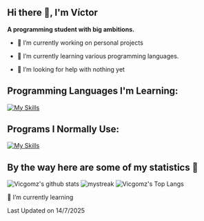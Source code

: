 ##  Hi there 👋, I'm Víctor
**A programming student with big ambitions.**

- 🔭 I’m currently working on personal projects

- 🌱 I’m currently learning various programming languages.

- 🤝 I’m looking for help with nothing yet

## **Programming Languages I'm Learning:**
[![My Skills](https://skillicons.dev/icons?i=cs,java,lua)](https://skillicons.dev)

## **Programs I Normally Use:**
[![My Skills](https://skillicons.dev/icons?i=blender,github,robloxstudio,unity,unreal,vscode)](https://skillicons.dev)

## By the way here are some of my statistics 🚀
![Vicgomz's github stats](https://github-readme-stats.vercel.app/api?username=Vicgomz&show_icons=true&theme=tokyonight)
<img src="https://github-readme-streak-stats.herokuapp.com/?user=Vicgomz&theme=tokyonight" alt="mystreak"/>
![Vicgomz's Top Langs](https://github-readme-stats.vercel.app/api/top-langs/?username=Vicgomz&theme=tokyonight&layout=compact)

🌱 I’m currently learning

Last Updated on 14/7/2025 
